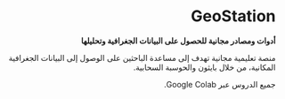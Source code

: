 
<div dir="rtl">


# GeoStation

**أدوات ومصادر مجانية للحصول على البيانات الجغرافية وتحليلها**

منصة تعليمية مجانية تهدف إلى مساعدة الباحثين على الوصول إلى البيانات الجغرافية المكانية، من خلال بايثون والحوسبة السحابية.

جميع الدروس عبر Google Colab.

</div>

